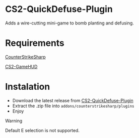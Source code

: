 # CS2-QuickDefuse-Plugin


Adds a wire-cutting mini-game to bomb planting and defusing.


# Requirements
[CounterStrikeSharp](https://github.com/roflmuffin/CounterStrikeSharp)

[CS2-GameHUD](https://github.com/darkerz7/CS2-GameHUD/tree/main)


# Instalation
- Download the latest release from [CS2-QuickDefuse-Plugin](https://github.com/M1Kac/CS2-QuickDefuse-Plugin/releases)
- Extract the .zip file into `addons/counterstrikesharp/plugins`
- Enjoy

> [!WARNING]
> Default E selection is not supported.
